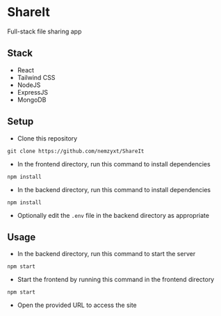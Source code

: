 # ShareIt

Full-stack file sharing app

## Stack

- React
- Tailwind CSS
- NodeJS
- ExpressJS
- MongoDB

## Setup

- Clone this repository

```
git clone https://github.com/nemzyxt/ShareIt
```

- In the frontend directory, run this command to install dependencies

```
npm install
```

- In the backend directory, run this command to install dependencies

```
npm install
```

- Optionally edit the `.env` file in the backend directory as appropriate

## Usage

- In the backend directory, run this command to start the server

```
npm start
```

- Start the frontend by running this command in the frontend directory

```
npm start
```

- Open the provided URL to access the site
